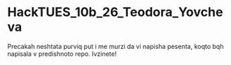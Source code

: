# HackTUES_10b_26_Teodora_Yovcheva

Precakah neshtata purviq put i me murzi da vi napisha pesenta, koqto bqh napisala v predishnoto repo. Ivzinete!
